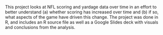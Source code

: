 This project looks at NFL scoring and yardage data over time in an effort to better understand (a) whether scoring has increased over time and (b) if so, what aspects of the game have driven this change. 
The project was done in R, and includes an R source file as well as a Google Slides deck with visuals and conclusions from the analysis. 
